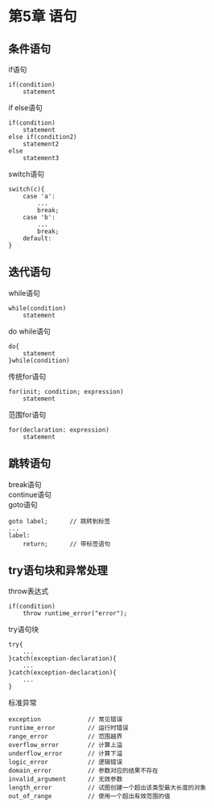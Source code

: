 # 第5章 语句
## 条件语句
if语句
```
if(condition)
    statement
```
if else语句
```
if(condition)
    statement
else if(condition2)
    statement2
else
    statement3
```
switch语句
```
switch(c){
    case 'a':
        ...
        break;
    case 'b':
        ...
        break;
    default:
}
```
## 迭代语句
while语句
```
while(condition)
    statement
```
do while语句
```
do{
    statement
}while(condition)
```
传统for语句
```
for(init; condition; expression)
    statement
```
范围for语句
```
for(declaration: expression)
    statement
```
## 跳转语句
break语句  
continue语句  
goto语句
```
goto label;      // 跳转到标签
...
label:
    return;      // 带标签语句
```
## try语句块和异常处理
throw表达式
```
if(condition)
    throw runtime_error("error");
```
try语句块
```
try{
    ...
}catch(exception-declaration){
    ...
}catch(exception-declaration){
    ...
}
```
标准异常
```
exception             // 常见错误
runtime_error         // 运行时错误
range_error           // 范围越界
overflow_error        // 计算上溢
underflow_error       // 计算下溢
logic_error           // 逻辑错误
domain_error          // 参数对应的结果不存在
invalid_argument      // 无效参数
length_error          // 试图创建一个超出该类型最大长度的对象
out_of_range          // 使用一个超出有效范围的值
```